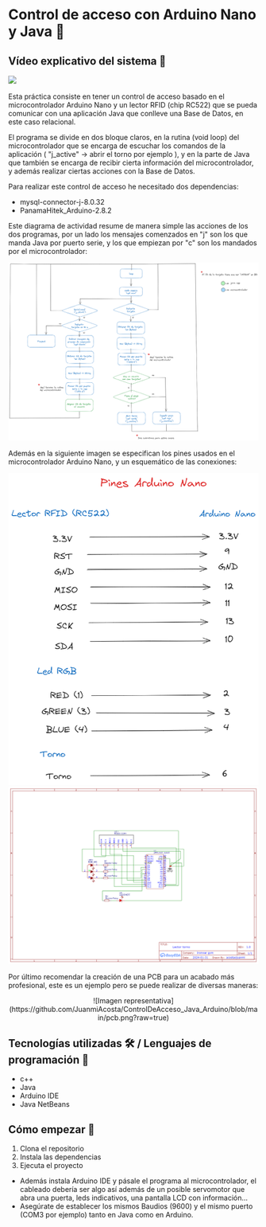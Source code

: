 # Control de acceso con Arduino Nano y Java 📓

## Vídeo explicativo del sistema 🥶

[![](https://markdown-videos.deta.dev/youtube/NarBox1LkYc)](https://www.youtube.com/watch?v=Pq_Xorr02ok&t=5s)
  
Esta práctica consiste en tener un control de acceso basado en el microcontrolador Arduino Nano y un lector RFID (chip RC522) que se pueda comunicar con una aplicación Java que conlleve una Base de Datos, en este caso relacional.

El programa se divide en dos bloque claros, en la rutina (void loop) del microcontrolador que se encarga de escuchar los comandos de la aplicación ( "j_active" -> abrir el torno por ejemplo ), y en la parte de Java que también se encarga de recibir cierta información del microcontrolador, y además realizar ciertas acciones con la Base de Datos.

Para realizar este control de acceso he necesitado dos dependencias:
 - mysql-connector-j-8.0.32
 - PanamaHitek_Arduino-2.8.2

Este diagrama de actividad resume de manera simple las acciones de los dos programas, por un lado los mensajes comenzados en "j" son los que manda Java por puerto serie, y los que empiezan por "c" son los mandados por el microcontrolador:

![Imagen representativa](https://github.com/JuanmiAcosta/ControlDeAcceso_Java_Arduino/blob/main/Diagrama%20de%20actividad%20(Rutina%20torno).png?raw=true)

Además en la siguiente imagen se especifican los pines usados en el microcontrolador Arduino Nano, y un esquemático de las conexiones:

![Imagen representativa](https://github.com/JuanmiAcosta/ControlDeAcceso_Java_Arduino/blob/main/Pines%20Arduino%20Nano.png?raw=true)
<br>
![Imagen representativa](https://github.com/JuanmiAcosta/ControlDeAcceso_Java_Arduino/blob/main/circuito.png?raw=true)

Por último recomendar la creación de una PCB para un acabado más profesional, este es un ejemplo pero se puede realizar de diversas maneras:

<center>![Imagen representativa](https://github.com/JuanmiAcosta/ControlDeAcceso_Java_Arduino/blob/main/pcb.png?raw=true)</center>

## Tecnologías utilizadas 🛠️ / Lenguajes de programación 👀

* c++
* Java
* Arduino IDE
* Java NetBeans

## Cómo empezar 🫡

1. Clona el repositorio
2. Instala las dependencias
3. Ejecuta el proyecto

* Además instala Arduino IDE y pásale el programa al microcontrolador, el cableado debería ser algo así además de un posible servomotor que abra una puerta, leds indicativos, una pantalla LCD con información...
* Asegúrate de establecer los mismos Baudios (9600) y el mismo puerto (COM3 por ejemplo) tanto en Java como en Arduino.




